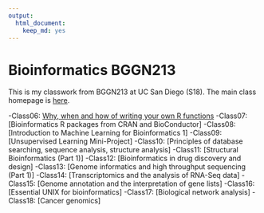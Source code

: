 ```yaml
---
output: 
  html_document: 
    keep_md: yes
---
```

# Bioinformatics BGGN213

This is my classwork from BGGN213 at UC San Diego (S18). The main class homepage is [here](https://bioboot.github.io/bggn213_S18/).

-Class06: [Why, when and how of writing your own R functions](https://github.com/corrinaelder/bggn213/blob/master/Lec5/Lecture_6_Homework_Corrina_Elder.md)
-Class07: [Bioinformatics R packages from CRAN and BioConductor]
-Class08: [Introduction to Machine Learning for Bioinformatics 1]
-Class09: [Unsupervised Learning Mini-Project]
-Class10: [Principles of database searching, sequence analysis, structure analysis]
-Class11: [Structural Bioinformatics (Part 1)]
-Class12: [Bioinformatics in drug discovery and design]
-Class13: [Genome informatics and high throughput sequencing (Part 1)]
-Class14: [Transcriptomics and the analysis of RNA-Seq data]
-Class15: [Genome annotation and the interpretation of gene lists]
-Class16: [Essential UNIX for bioinformatics]
-Class17: [Biological network analysis]
-Class18: [Cancer genomics]
